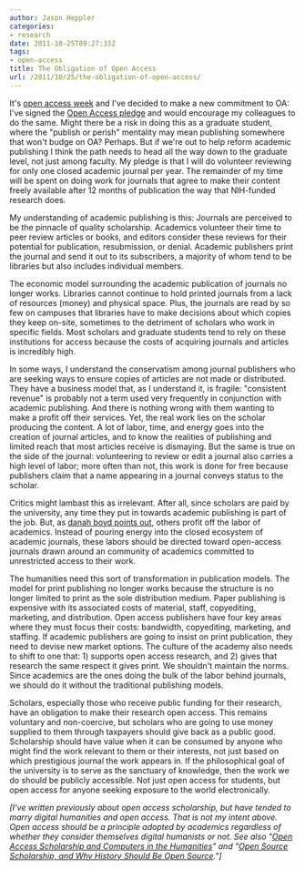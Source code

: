 ```yaml
---
author: Jason Heppler
categories:
- research
date: 2011-10-25T09:27:33Z
tags:
- open-access
title: The Obligation of Open Access
url: /2011/10/25/the-obligation-of-open-access/
---
```


It's [open access week](http://www.openaccessweek.org/) and I've decided to make a new commitment to OA: I've signed the 
[Open Access pledge](http://www.openaccesspledge.com/) and would encourage my colleagues to do the same. Might there be a risk
in doing this as a graduate student, where the "publish or perish" mentality may
mean publishing somewhere that won't budge on OA? Perhaps. But if we're out to help
reform academic publishing I think the path needs to head all the way down to the
graduate level, not just among faculty. My pledge is that I will do volunteer reviewing for only one closed academic journal
per year. The remainder of my time will be spent on doing work for journals that agree
to make their content freely available after 12 months of publication the way that NIH-funded research does. 

My understanding of academic publishing is this: Journals are perceived to be the
pinnacle of quality scholarship. Academics volunteer their time to peer review
articles or books, and editors consider these reviews for their potential for
publication, resubmission, or denial. Academic publishers print the journal and send
it out to its subscribers, a majority of whom tend to be libraries but also includes
individual members.

The economic model surrounding the academic publication of journals no longer works.
Libraries cannot continue to hold printed journals from a lack of resources (money)
and physical space. Plus, the journals are read by so few on campuses that libraries have
to make decisions about which copies they keep on-site, sometimes to the detriment of
scholars who work in specific fields. Most scholars and graduate students
tend to rely on these institutions for access because the costs of acquiring journals and articles
is incredibly high.

In some ways, I understand the conservatism among journal publishers who are
seeking ways to ensure copies of articles are not made or distributed. They have a business model
that, as I understand it, is fragile: "consistent revenue" is probably not a term used
very frequently in conjunction with academic publishing. And there is nothing wrong
with them wanting to make a profit off their services. Yet, the real work lies
on the scholar producing the content. A lot of labor, time, and energy goes into the
creation of journal articles, and to know the realities of publishing and limited
reach that most articles receive is dismaying. But the same is true on the side of
the journal: volunteering to review or edit a journal also carries a high level of
labor; more often than not, this work is done for free because publishers claim that
a name appearing in a journal conveys status to the scholar. 

Critics might lambast this as irrelevant. After all, since scholars are paid by the
university, any time they put in towards academic publishing is part of the job. But,
as [danah boyd points out](http://www.zephoria.org/thoughts/archives/2008/02/06/openaccess_is_t.html), 
others profit off the labor of academics. Instead of pouring energy into the
closed ecosystem of academic journals, these labors should be directed toward
open-access journals drawn around an community of academics committed to unrestricted
access to their work. 

The humanities need this sort of transformation in publication models. The model for
print publishing no longer works because the structure is no longer limited to print as the
sole distribution medium. Paper publishing is expensive with its associated costs of
material, staff, copyediting, marketing, and distribution. Open access publishers have
four key areas where they must focus their costs: bandwidth, copyediting, marketing,
and staffing. If academic publishers are going to insist on print publication, they
need to devise new market options. The culture of the academy also needs to shift to
one that: 1) supports open access research, and 2) gives that research the same respect
it gives print. We shouldn't maintain the norms. Since academics are the ones doing the
bulk of the labor behind journals, we should do it without the traditional publishing models.

Scholars, especially those who receive public funding for their research, have an
obligation to make their research open access. This remains voluntary and
non-coercive, but scholars who are going to use money supplied to them through
taxpayers should give back as a public good. Scholarship should have value when it
can be consumed by anyone who might find the work relevant to them or their
interests, not just based on which prestigious journal the work appears in. If the philosophical goal of the university is to serve as the sanctuary
of knowledge, then the work we do should be publicly accessible. Not just open access
for students, but open access for anyone seeking exposure to the world electronically.

*[I've written previously about open access scholarship, but have tended to marry digital humanities and open access. That is not my intent above. Open access should be a principle adopted by academics regardless of whether they consider themselves digital humanists or not. See also "[Open Access Scholarship and Computers in the Humanities](http://www.jasonheppler.org/open-access-scholarship-and-computers-in-the-humanities.html)" and "[Open Source Scholarship, and Why History Should Be Open Source](http://www.jasonheppler.org/open-source-scholarship-and-why-history-should-be-open-source.html)."]*
